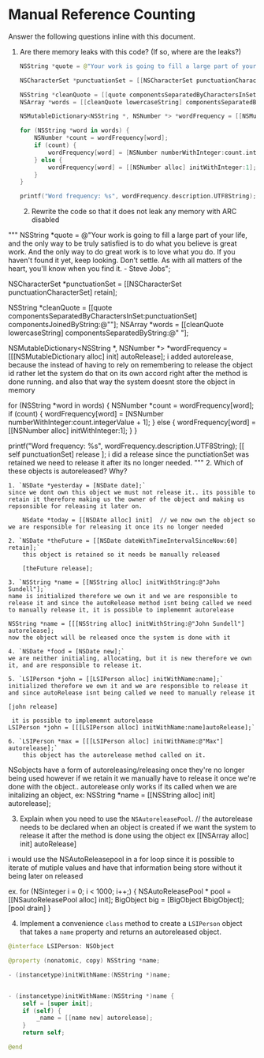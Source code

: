 # Manual Reference Counting

Answer the following questions inline with this document.

1. Are there memory leaks with this code? (If so, where are the leaks?)

	```swift
	NSString *quote = @"Your work is going to fill a large part of your life, and the only way to be truly satisfied is to do what you believe is great work. And the only way to do great work is to love what you do. If you haven't found it yet, keep looking. Don't settle. As with all matters of the heart, you'll know when you find it. - Steve Jobs";

	NSCharacterSet *punctuationSet = [[NSCharacterSet punctuationCharacterSet] retain];

	NSString *cleanQuote = [[quote componentsSeparatedByCharactersInSet:punctuationSet] componentsJoinedByString:@""];
	NSArray *words = [[cleanQuote lowercaseString] componentsSeparatedByString:@" "];

	NSMutableDictionary<NSString *, NSNumber *> *wordFrequency = [[NSMutableDictionary alloc] init];

	for (NSString *word in words) {
		NSNumber *count = wordFrequency[word];
		if (count) {
			wordFrequency[word] = [NSNumber numberWithInteger:count.integerValue + 1];
		} else {
			wordFrequency[word] = [[NSNumber alloc] initWithInteger:1];
		}
	}

	printf("Word frequency: %s", wordFrequency.description.UTF8String);
	```
	2. Rewrite the code so that it does not leak any memory with ARC disabled

"""
NSString *quote = @"Your work is going to fill a large part of your life, and the only way to be truly satisfied is to do what you believe is great work. And the only way to do great work is to love what you do. If you haven't found it yet, keep looking. Don't settle. As with all matters of the heart, you'll know when you find it. - Steve Jobs";

NSCharacterSet *punctuationSet = [[NSCharacterSet punctuationCharacterSet] retain];

NSString *cleanQuote = [[quote componentsSeparatedByCharactersInSet:punctuationSet] componentsJoinedByString:@""];
NSArray *words = [[cleanQuote lowercaseString] componentsSeparatedByString:@" "];

NSMutableDictionary<NSString *, NSNumber *> *wordFrequency = [[[NSMutableDictionary alloc] init] autoRelease];    i added autorelease, because the instead of having to rely on remembering to release the object id rather let the                                                                                                                                                                                                      system do that on its own accord right after the method is done running. and also that way the system doesnt store the object in memory 

for (NSString *word in words) {
    NSNumber *count = wordFrequency[word];
    if (count) {
        wordFrequency[word] = [NSNumber numberWithInteger:count.integerValue + 1];
    } else {
        wordFrequency[word] = [[NSNumber alloc] initWithInteger:1];
    }
}

printf("Word frequency: %s", wordFrequency.description.UTF8String);
[[ self  punctuationSet] release ];                                                                     i did a release since the punctiationSet was retained we need to release it after its no longer needed.
"""
2. Which of these objects is autoreleased?  Why?

	1. `NSDate *yesterday = [NSDate date];`
    since we dont own this object we must not release it.. its possible to retain it therefore making us the owner of the object and making us repsonsible for releasing it later on.
    
        NSdate *today = [[NSDAte alloc] init]  // we now own the object so we are responsible for releasing it once its no longer needed
        
	2. `NSDate *theFuture = [[NSDate dateWithTimeIntervalSinceNow:60] retain];`
        this object is retained so it needs be manually released
    
        [theFuture release];
        
	3. `NSString *name = [[NSString alloc] initWithString:@"John Sundell"];`
	name is initialized therefore we own it and we are responsible to release it and since the autoRelease method isnt being called we need to manually release it, it is possible to implememnt autorelease 
    
    NSString *name = [[[NSString alloc] initWithString:@"John Sundell"] autorelease];
    now the object will be released once the system is done with it
    
	4. `NSDate *food = [NSDate new];`
	we are neither initialing, allocating, but it is new therefore we own it, and are responsible to release it. 
    
	5. `LSIPerson *john = [[LSIPerson alloc] initWithName:name];`
    initialized therefore we own it and we are responsible to release it and since autoRelease isnt being called we need to manually release it 
    
    [john release]
    
     it is possible to implememnt autorelease 
    LSIPerson *john = [[[LSIPerson alloc] initWithName:name]autoRelease];`

	6. `LSIPerson *max = [[[LSIPerson alloc] initWithName:@"Max"] autorelease];`
        this object has the autorelease method called on it.

NSobjects have a form of autoreleasing/releasing once they're no longer being used however if we retain it we manually have to release it once we're done with the object..
autorelease only works if its called when we are initalizing an object, ex: NSString *name = [[NSString alloc] init] autorelease];


3. Explain when you need to use the `NSAutoreleasePool`.
//  the autorelease needs to be declared when an object is created if we want the system to release it after the method is done using the object ex [[NSArray alloc] init] autoRelease] 

i would use the NSAutoReleasepool in a for loop since it is possible to iterate of mutiple values and have that information being store without it being later on released 

ex.  for (NSinteger i = 0; i < 1000; i++;) {
NSAutoReleasePool * pool = [[NSautoReleasePool alloc] init];
BigObject big = [BigObject BbigObject];
[pool drain]
}


4. Implement a convenience `class` method to create a `LSIPerson` object that takes a `name` property and returns an autoreleased object.

```swift
@interface LSIPerson: NSObject

@property (nonatomic, copy) NSString *name;

- (instancetype)initWithName:(NSString *)name;


- (instancetype)initWithName:(NSString *)name {
    self = [super init];
    if (self) {
        _name = [[name new] autorelease];
    }
    return self;

@end
```

